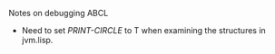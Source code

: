 Notes on debugging ABCL

*  Need to set *PRINT-CIRCLE* to T when examining the structures in
   jvm.lisp.

